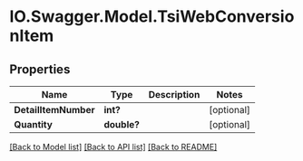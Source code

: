 # IO.Swagger.Model.TsiWebConversionItem
## Properties

Name | Type | Description | Notes
------------ | ------------- | ------------- | -------------
**DetailItemNumber** | **int?** |  | [optional] 
**Quantity** | **double?** |  | [optional] 

[[Back to Model list]](../README.md#documentation-for-models) [[Back to API list]](../README.md#documentation-for-api-endpoints) [[Back to README]](../README.md)

